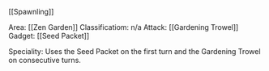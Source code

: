 [[Spawnling]]

Area: [[Zen Garden]]
Classificatiom: n/a
Attack: [[Gardening Trowel]]
Gadget: [[Seed Packet]]

Speciality: Uses the Seed Packet on the first turn and the Gardening Trowel on consecutive turns.